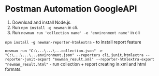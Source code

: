 # Postman Automation GoogleAPI


1. Download and install Node.js.
2. Run `npm install -g newman` in cli.
3. Run `newman run 'collection name' -e 'environment name'` in cli

`npm install -g newman-reporter-htmlextra` - to install report feature

`newman run "C:\...\...\...collection.json" -e "C:\...\...\...environment.json" --reporters cli,junit,htmlextra --reporter-junit-export "newman_result.xml" --reporter-htmlextra-export "newman_result.html"` - run collection + report creating in xml and html formats.
